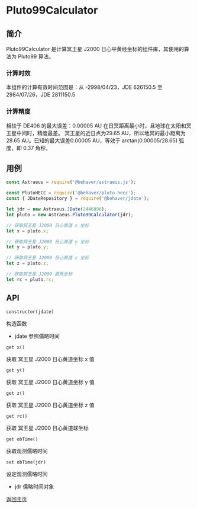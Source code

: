 # Pluto99Calculator

## 简介

Pluto99Calculator 是计算冥王星 J2000 日心平黄经坐标的组件库，其使用的算法为 Pluto99 算法。

### 计算时效

本组件的计算有效时间范围是：从 -2998/04/23，JDE 626150.5 至 2984/07/26，JDE 2811150.5

### 计算精度

相较于 DE406 的最大误差：0.00005 AU
在日冥距离最小时，且地球在太阳和冥王星中间时，精度最差。
冥王星的近日点为29.65 AU，所以地冥的最小距离为28.65 AU。已知的最大误差0.00005 AU，等效于 arctan(0.00005/28.65) 弧度，即 0.37 角秒。

## 用例

```js
const Astraeus = require('@behaver/astraeus.js');

const PlutoHECC = require('@behaver/pluto-hecc');
const { JDateRepository } = require('@behaver/jdate');

let jdr = new Astraeus.JDate(2446896);
let pluto = new Astraeus.Pluto99Calculator(jdr);

// 获取冥王星 J2000 日心黄道 x 坐标
let x = pluto.x;

// 获取冥王星 J2000 日心黄道 y 坐标
let y = pluto.y;

// 获取冥王星 J2000 日心黄道 z 坐标
let z = pluto.z;

// 获取冥王星 J2000 直角坐标
let rc = pluto.rc;
```

## API

`constructor(jdate)`

构造函数

* jdate 参照儒略时间

`get x()`

获取 冥王星 J2000 日心黄道坐标 x 值

`get y()`

获取 冥王星 J2000 日心黄道坐标 y 值

`get z()`

获取 冥王星 J2000 日心黄道坐标 z 值

`get rc()`

获取 冥王星 J2000 日心黄道球坐标

`get obTime()`

获取观测儒略时间

`set obTime(jdr)`

设定观测儒略时间

* jdr 儒略时间对象

[返回主页](../../readme.md)

